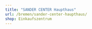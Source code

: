 ```yaml
---
title: "SANDER CENTER Haupthaus"
url: /bremen/sander-center-haupthaus/
shop: Einkaufszentrum
---
```

